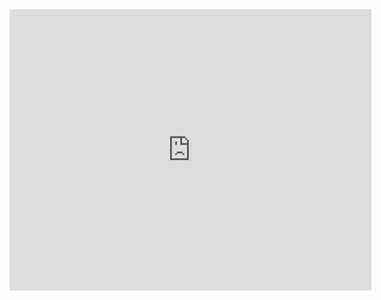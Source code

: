 <iframe frameborder="0" width="640" height="498" src="https://v.qq.com/iframe/player.html?vid=f0524twg0qz&tiny=0&auto=0" allowfullscreen></iframe>